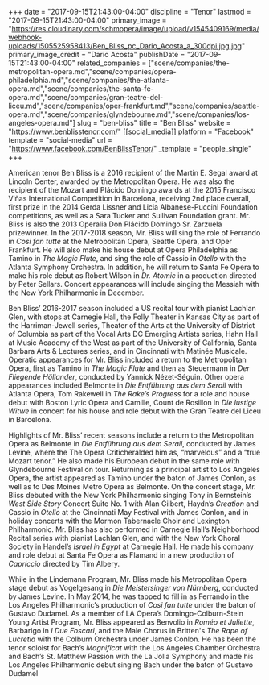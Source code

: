 +++
date = "2017-09-15T21:43:00-04:00"
discipline = "Tenor"
lastmod = "2017-09-15T21:43:00-04:00"
primary_image = "https://res.cloudinary.com/schmopera/image/upload/v1545409169/media/webhook-uploads/1505525958413/Ben_Bliss_pc_Dario_Acosta_a_300dpi.jpg.jpg"
primary_image_credit = "Dario Acosta"
publishDate = "2017-09-15T21:43:00-04:00"
related_companies = ["scene/companies/the-metropolitan-opera.md","scene/companies/opera-philadelphia.md","scene/companies/the-atlanta-opera.md","scene/companies/the-santa-fe-opera.md","scene/companies/gran-teatre-del-liceu.md","scene/companies/oper-frankfurt.md","scene/companies/seattle-opera.md","scene/companies/glyndebourne.md","scene/companies/los-angeles-opera.md"]
slug = "ben-bliss"
title = "Ben Bliss"
website = "https://www.benblisstenor.com/"
[[social_media]]
platform = "Facebook"
template = "social-media"
url = "https://www.facebook.com/BenBlissTenor/"
_template = "people_single"
+++

American tenor Ben Bliss is a 2016 recipient of the Martin E. Segal award at Lincoln Center, awarded by the Metropolitan Opera. He was also the recipient of the Mozart and Plácido Domingo awards at the 2015 Francisco Viñas International Competition in Barcelona, receiving 2nd place overall, first prize in the 2014 Gerda Lissner and Licia Albanese-Puccini Foundation competitions, as well as a Sara Tucker and Sullivan Foundation grant. Mr. Bliss is also the 2013 Operalia Don Plácido Domingo Sr. Zarzuela prizewinner. In the 2017-2018 season, Mr. Bliss will sing the role of Ferrando in *Cosi fan tutte* at the Metropolitan Opera, Seattle Opera, and Oper Frankfurt. He will also make his house debut at Opera Philadelphia as Tamino in *The Magic Flute*, and sing the role of Cassio in *Otello* with the Atlanta Symphony Orchestra. In addition, he will return to Santa Fe Opera to make his role debut as Robert Wilson in *Dr. Atomic* in a production directed by Peter Sellars. Concert appearances will include singing the Messiah with the New York Philharmonic in December.  

Ben Bliss’ 2016-2017 season included a US recital tour with pianist Lachlan Glen, with stops at Carnegie Hall, the Folly Theater in Kansas City as part of the Harriman-Jewell series, Theater of the Arts at the University of District of Columbia as part of the Vocal Arts DC Emerging Artists series, Hahn Hall at Music Academy of the West as part of the University of California, Santa Barbara Arts & Lectures series, and in Cincinnati with Matinée Musicale. Operatic appearances for Mr. Bliss included a return to the Metropolitan Opera, first as Tamino in *The Magic Flute* and then as Steuermann in *Der Fliegende Höllander*, conducted by Yannick Nézet-Séguin. Other opera appearances included Belmonte in *Die Entführung aus dem Serail* with Atlanta Opera, Tom Rakewell in *The Rake’s Progress* for a role and house debut with Boston Lyric Opera and Camille, Count de Rosillon in *Die lustige Witwe* in concert for his house and role debut with the Gran Teatre del Liceu in Barcelona.

Highlights of Mr. Bliss’ recent seasons include a return to the Metropolitan Opera as Belmonte in *Die Entführung aus dem Serail*, conducted by James Levine, where the The Opera Criticheralded him as, “marvelous” and a “true Mozart tenor.” He also made his European debut in the same role with Glyndebourne Festival on tour. Returning as a principal artist to Los Angeles Opera, the artist appeared as Tamino under the baton of James Conlon, as well as to Des Moines Metro Opera as Belmonte. On the concert stage, Mr. Bliss debuted with the New York Philharmonic singing Tony in Bernstein’s *West Side Story* Concert Suite No. 1 with Alan Gilbert, Haydn’s *Creation* and Cassio in *Otello* at the Cincinnati May Festival with James Conlon, and in holiday concerts with the Mormon Tabernacle Choir and Lexington Philharmonic. Mr. Bliss has also performed in Carnegie Hall’s Neighborhood Recital series with pianist Lachlan Glen, and with the New York Choral Society in Handel’s *Israel in Egypt* at Carnegie Hall. He made his company and role debut at Santa Fe Opera as Flamand in a new production of *Capriccio* directed by Tim Albery. 

While in the Lindemann Program, Mr. Bliss made his Metropolitan Opera stage debut as Vogelgesang in *Die Meistersinger von Nürnberg*, conducted by James Levine. In May 2014, he was tapped to fill in as Ferrando in the Los Angeles Philharmonic’s production of *Cosi fan tutte* under the baton of Gustavo Dudamel. As a member of LA Opera’s Domingo-Colburn-Stein Young Artist Program, Mr. Bliss appeared as Benvolio in *Roméo et Juliette*, Barbarigo in *I Due Foscari*, and the Male Chorus in Britten's *The Rape of Lucretia* with the Colburn Orchestra under James Conlon. He has been the tenor soloist for Bach’s *Magnificat* with the Los Angeles Chamber Orchestra and Bach’s St. Matthew Passion with the La Jolla Symphony and made his Los Angeles Philharmonic debut singing Bach under the baton of Gustavo Dudamel
